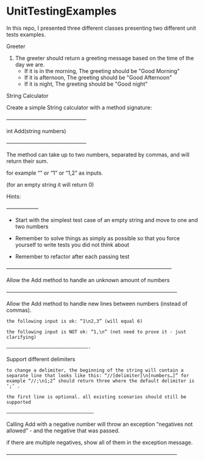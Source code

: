 # UnitTestingExamples

In this repo, I presented three different classes presenting two different unit tests examples.

Greeter

1. The greeter should return a greeting message based on the time of the day we are.
    - If it is in the morning, The greeting should be "Good Morning"
    - If it is afternoon, The greeting should be "Good Afternoon"
    - If it is night, The greeting should be "Good night"

String Calculator

Create a simple String calculator with a method signature:

———————————————

int Add(string numbers)

———————————————

The method can take up to two numbers, separated by commas, and will return their sum. 

for example “” or “1” or “1,2” as inputs.

(for an empty string it will return 0) 

Hints:

——————

 - Start with the simplest test case of an empty string and move to one and two numbers

 - Remember to solve things as simply as possible so that you force yourself to write tests you did not think about

 - Remember to refactor after each passing test

———————————————————————————————

Allow the Add method to handle an unknown amount of numbers

————————————————————————————————

Allow the Add method to handle new lines between numbers (instead of commas).

    the following input is ok: “1\n2,3” (will equal 6)

    the following input is NOT ok: “1,\n” (not need to prove it - just clarifying)

    ——————————————————————————————-

Support different delimiters

    to change a delimiter, the beginning of the string will contain a separate line that looks like this: “//[delimiter]\n[numbers…]” for example “//;\n1;2” should return three where the default delimiter is ‘;’ .

    the first line is optional. all existing scenarios should still be supported

    ————————————————————————————————

Calling Add with a negative number will throw an exception “negatives not allowed” - and the negative that was passed. 

if there are multiple negatives, show all of them in the exception message.

————————————————————————————————
